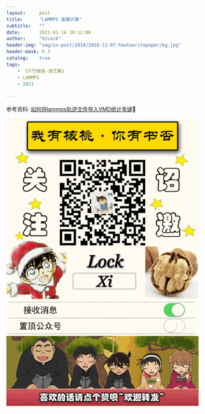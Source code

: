 ```yaml
---
layout:     post
title:      "LAMMPS 氢键计算"
subtitle:   ""
date:       2021-01-16 19:12:00
author:     "XiLock"
header-img: "img/in-post/2018/2018-11-07-howtowritepaper/bg.jpg"
header-mask: 0.3
catalog:    true
tags:
    - 《斤竹精舍·游艺集》
    - LAMMPS
    - 2021

---
```





参考资料: [如何将lammps轨迹文件导入VMD统计氢键](https://www.cnblogs.com/sysu/p/17006091.html)



![](/img/wc-tail.GIF)
